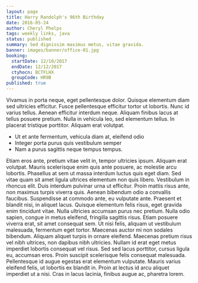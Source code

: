 ```yaml
---
layout: page
title: Harry Randolph's 96th Birthday
date: 2016-05-24
author: Cheryl Phelps
tags: weekly links, java
status: published
summary: Sed dignissim maximus metus, vitae gravida.
banner: images/banner/office-01.jpg
booking:
  startDate: 12/10/2017
  endDate: 12/12/2017
  ctyhocn: BCTFLHX
  groupCode: HR9B
published: true
---
```

Vivamus in porta neque, eget pellentesque dolor. Quisque elementum diam sed ultricies efficitur. Fusce pellentesque efficitur tortor ut lobortis. Nunc id varius tellus. Aenean efficitur interdum neque. Aliquam finibus lacus at tellus posuere pretium. Nulla in vehicula leo, sed elementum tellus. In placerat tristique porttitor. Aliquam erat volutpat.

* Ut et ante fermentum, vehicula diam at, eleifend odio
* Integer porta purus quis vestibulum semper
* Nam a purus sagittis neque tempus tempus.

Etiam eros ante, pretium vitae velit in, tempor ultricies ipsum. Aliquam erat volutpat. Mauris scelerisque enim quis ante posuere, ac molestie arcu lobortis. Phasellus at sem ut massa interdum luctus quis eget diam. Sed vitae quam sit amet ligula ultrices elementum non quis libero. Vestibulum in rhoncus elit. Duis interdum pulvinar urna ut efficitur. Proin mattis risus ante, non maximus turpis viverra quis. Aenean bibendum odio a convallis faucibus. Suspendisse at commodo ante, eu vulputate ante.
Praesent et blandit nisi, in aliquet lacus. Quisque elementum felis risus, eget gravida enim tincidunt vitae. Nulla ultricies accumsan purus nec pretium. Nulla odio sapien, congue in metus eleifend, fringilla sagittis risus. Etiam posuere viverra erat, sit amet consequat sem. Ut nisi felis, aliquam ut vestibulum malesuada, fermentum eget tortor. Maecenas auctor mi non sodales bibendum. Aliquam aliquet turpis in ornare eleifend. Maecenas pretium risus vel nibh ultrices, non dapibus nibh ultricies. Nullam id erat eget metus imperdiet lobortis consequat vel risus. Sed sed lacus porttitor, cursus ligula eu, accumsan eros. Proin suscipit scelerisque felis consequat malesuada. Pellentesque id augue egestas erat elementum vulputate. Mauris varius eleifend felis, ut lobortis ex blandit in. Proin at lectus id arcu aliquet imperdiet ut a nisi. Cras in lacus lacinia, finibus augue ac, pharetra lorem.
